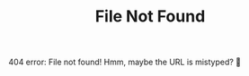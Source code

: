 ﻿---
layout: single
title: File Not Found
permalink: /404
---

404 error: File not found! Hmm, maybe the URL is mistyped? 🤔